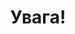 ﻿---
title: Увага!
---

<pdf src="Безоплатна правова допомога в умовах воєнного стану.pdf" />
<br>
<pdf src="Пам'ятка дій населення.pdf" />
